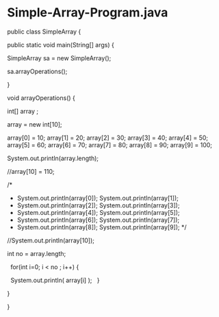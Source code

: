 # Simple-Array-Program.java

public class SimpleArray {

public static void main(String[] args) {

SimpleArray sa = new SimpleArray();

sa.arrayOperations();

}

void arrayOperations() {

int[] array ;

array = new int[10];

array[0] = 10;
array[1] = 20;
array[2] = 30;
array[3] = 40;
array[4] = 50;
array[5] = 60;
array[6] = 70;
array[7] = 80;
array[8] = 90;
array[9] = 100;

System.out.println(array.length);

//array[10] = 110;

/*
* System.out.println(array[0]); System.out.println(array[1]);
* System.out.println(array[2]); System.out.println(array[3]);
* System.out.println(array[4]); System.out.println(array[5]);
* System.out.println(array[6]); System.out.println(array[7]);
* System.out.println(array[8]); System.out.println(array[9]);
*/

//System.out.println(array[10]);

int no = array.length;

  for(int i=0; i < no ; i++) {
   
  System.out.println( array[i] ); 
  }
  
  


}

}
